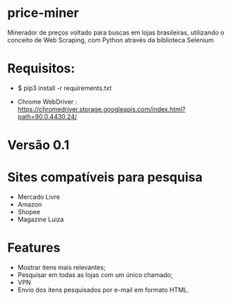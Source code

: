# price-miner
Minerador de preços voltado para buscas em lojas brasileiras, utilizando o conceito de Web Scraping, com Python através da biblioteca Selenium

# Requisitos:

- $ pip3 install -r requirements.txt

- Chrome WebDriver : https://chromedriver.storage.googleapis.com/index.html?path=90.0.4430.24/

# Versão 0.1

# Sites compatíveis para pesquisa

- Mercado Livre
- Amazon
- Shopee
- Magazine Luiza


# Features

- Mostrar itens mais relevantes;
- Pesquisar em todas as lojas com um único chamado;
- VPN
- Envio dos itens pesquisados por e-mail em formato HTML.  



